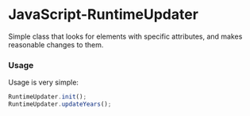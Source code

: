 # JavaScript-RuntimeUpdater
Simple class that looks for elements with specific attributes, and makes
reasonable changes to them.

### Usage
Usage is very simple:

``` javascript
RuntimeUpdater.init();
RuntimeUpdater.updateYears();
```
